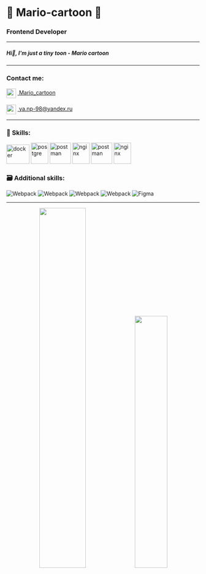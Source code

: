 # 👻 Mario-cartoon 🦄
### Frontend Developer 


-------
##### Hi👋, I'm just a tiny toon - Mario cartoon
-------

### Contact me:
<div>
      <img align="center" src="https://www.vectorlogo.zone/logos/telegram/telegram-icon.svg" width="25" height="25"/>
      <a href="https://t.me/Mario_cartoon">&nbsp;Mario_cartoon</a>
</div>
<br>
<div>
  <img align="center" src="https://www.svgrepo.com/show/50201/email.svg" width="25" height="25"/>
   <a href="mailto:ya.np-98@yandex.ru">&nbsp;ya.np-98@yandex.ru</a>
</div>


-------
### 🚀 Skills: 
<p>
      <img src="https://www.vectorlogo.zone/logos/vuejs/vuejs-icon.svg" alt="docker" width="60" height="50"/>
      <img src="https://www.vectorlogo.zone/logos/axios/axios-icon.svg" alt="postgre" width="45" height="55"/>
      <img src="https://www.vectorlogo.zone/logos/npmjs/npmjs-ar21.svg" alt="postman"   height="55"/>
      <img src="https://www.vectorlogo.zone/logos/javascript/javascript-icon.svg" alt="nginx" width="45" height="55"/>
      <img src="https://www.vectorlogo.zone/logos/w3_html5/w3_html5-icon.svg" alt="postman"   height="55"/>
      <img src="https://www.vectorlogo.zone/logos/sass-lang/sass-lang-icon.svg" alt="nginx" width="45" height="55"/>
  
  
</p>

### 🗃 Additional skills: 
![Webpack](https://img.shields.io/badge/Python-14354C?style=for-the-badge&logo=python&logoColor=white)
![Webpack](https://img.shields.io/badge/Django-092E20?style=for-the-badge&logo=django&logoColor=white)
![Webpack](https://img.shields.io/badge/Unity-100000?style=for-the-badge&logo=unity&logoColor=white)
![Webpack](https://img.shields.io/badge/MySQL-00000F?style=for-the-badge&logo=mysql&logoColor=white)
![Figma](https://img.shields.io/badge/-Figma-0d1117?style=for-the-badge&logo=Figma)

-------

<div align="center">
  <img width="49%" src="http://github-readme-streak-stats.herokuapp.com?user=Mario-cartoon&theme=react&hide_border=true&date_format=j%2Fn%5B%2FY%5D"/>
  <img width="41%" src="https://github-readme-stats.vercel.app/api/top-langs/?username=Mario-cartoon&layout=compact&theme=react&show_icons=truet&hide_border=true&date_format=j%2Fn%5B%2FY%5D"/>
</div>

